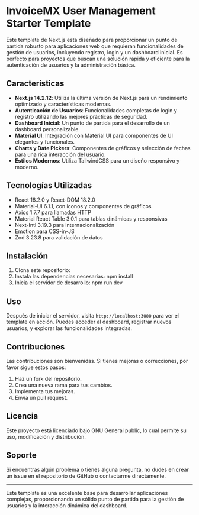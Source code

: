 # InvoiceMX User Management Starter Template

Este template de Next.js está diseñado para proporcionar un punto de partida robusto para aplicaciones web que requieran funcionalidades de gestión de usuarios, incluyendo registro, login y un dashboard inicial. Es perfecto para proyectos que buscan una solución rápida y eficiente para la autenticación de usuarios y la administración básica.

## Características

- **Next.js 14.2.12**: Utiliza la última versión de Next.js para un rendimiento optimizado y características modernas.
- **Autenticación de Usuarios**: Funcionalidades completas de login y registro utilizando las mejores prácticas de seguridad.
- **Dashboard Inicial**: Un punto de partida para el desarrollo de un dashboard personalizable.
- **Material UI**: Integración con Material UI para componentes de UI elegantes y funcionales.
- **Charts y Date Pickers**: Componentes de gráficos y selección de fechas para una rica interacción del usuario.
- **Estilos Modernos**: Utiliza TailwindCSS para un diseño responsivo y moderno.

## Tecnologías Utilizadas

- React 18.2.0 y React-DOM 18.2.0
- Material-UI 6.1.1, con iconos y componentes de gráficos
- Axios 1.7.7 para llamadas HTTP
- Material React Table 3.0.1 para tablas dinámicas y responsivas
- Next-Intl 3.19.3 para internacionalización
- Emotion para CSS-in-JS
- Zod 3.23.8 para validación de datos

## Instalación

1. Clona este repositorio:
2. Instala las dependencias necesarias: npm install
3. Inicia el servidor de desarrollo: npm run dev

## Uso

Después de iniciar el servidor, visita `http://localhost:3000` para ver el template en acción. Puedes acceder al dashboard, registrar nuevos usuarios, y explorar las funcionalidades integradas.

## Contribuciones

Las contribuciones son bienvenidas. Si tienes mejoras o correcciones, por favor sigue estos pasos:
1. Haz un fork del repositorio.
2. Crea una nueva rama para tus cambios.
3. Implementa tus mejoras.
4. Envía un pull request.

## Licencia

Este proyecto está licenciado bajo GNU General public, lo cual permite su uso, modificación y distribución.

## Soporte

Si encuentras algún problema o tienes alguna pregunta, no dudes en crear un issue en el repositorio de GitHub o contactarme directamente.

---

Este template es una excelente base para desarrollar aplicaciones complejas, proporcionando un sólido punto de partida para la gestión de usuarios y la interacción dinámica del dashboard.

